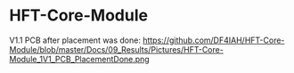 # HFT-Core-Module

V1.1 PCB after placement was done:
https://github.com/DF4IAH/HFT-Core-Module/blob/master/Docs/09_Results/Pictures/HFT-Core-Module_1V1_PCB_PlacementDone.png
